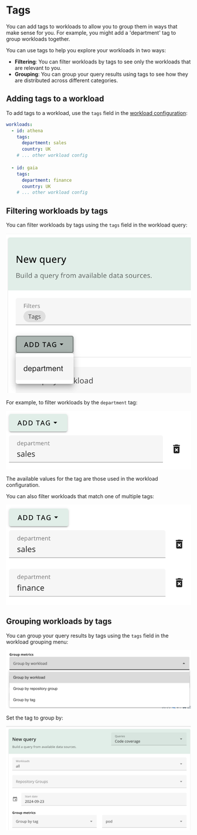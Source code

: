 # Tags

You can add tags to workloads to allow you to group them in ways that make sense for you. For example, you might add a 'department' tag to group workloads together.

You can use tags to help you explore your workloads in two ways:

- **Filtering**: You can filter workloads by tags to see only the workloads that are relevant to you.
- **Grouping**: You can group your query results using tags to see how they are distributed across different categories.

## Adding tags to a workload

To add tags to a workload, use the `tags` field in the [workload configuration](./config_workloads.md):

```yaml
workloads:
  - id: athena
    tags:
      department: sales
      country: UK
    # ... other workload config

  - id: gaia
    tags:
      department: finance
      country: UK
    # ... other workload config
```

## Filtering workloads by tags

You can filter workloads by tags using the `tags` field in the workload query:

![Adding a tag](./img/query_add_tag.png)

For example, to filter workloads by the `department` tag:

![Filtering by a single tag](./img/query_single_tag.png)

The available values for the tag are those used in the workload configuration.

You can also filter workloads that match one of multiple tags:

![Filtering by multiple tags](./img/query_multi_tag.png)

## Grouping workloads by tags

You can group your query results by tags using the `tags` field in the workload grouping menu:

![Grouping by a tag](./img/query_group_tag.png)

Set the tag to group by:

![Setting the tag to group by](./img/query_group_tag_value.png)
